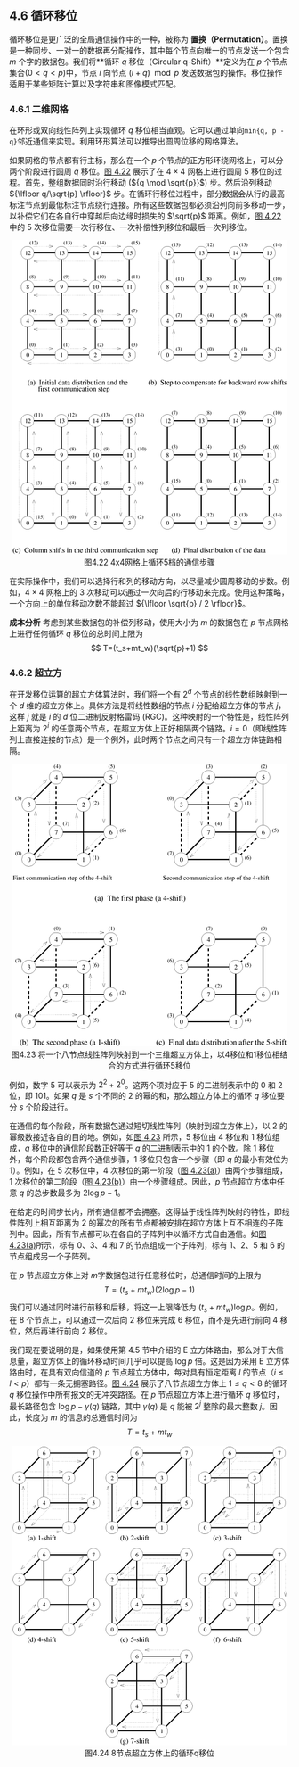 ## 4.6 循环移位

循环移位是更广泛的全局通信操作中的一种，被称为 **置换（Permutation）**。置换是一种同步、一对一的数据再分配操作，其中每个节点向唯一的节点发送一个包含 $m$ 个字的数据包。我们将**循环 $q$ 移位（Circular q-Shift）**定义为在 $p$ 个节点集合$(0<q<p)$中，节点 $i$ 向节点 ${(i + q) \mod p}$ 发送数据包的操作。移位操作适用于某些矩阵计算以及字符串和图像模式匹配。

### 4.6.1 二维网格

在环形或双向线性阵列上实现循环 $q$ 移位相当直观。它可以通过单向`min{q, p - q}`邻近通信来实现。利用环形算法可以推导出圆周位移的网格算法。

如果网格的节点都有行主标，那么在一个 $p$ 个节点的正方形环绕网格上，可以分两个阶段进行圆周 $q$ 移位。[图 4.22](#fig4.22) 展示了在 ${4 \times 4}$ 网格上进行圆周 5 移位的过程。首先，整组数据同时沿行移动 (${q \mod \sqrt{p}}$) 步。然后沿列移动 ${\lfloor q/\sqrt{p} \rfloor}$ 步。在循环行移位过程中，部分数据会从行的最高标注节点到最低标注节点绕行连接。所有这些数据包都必须沿列向前多移动一步，以补偿它们在各自行中穿越后向边缘时损失的 $\sqrt{p}$​ 距离。例如，[图 4.22](#fig4.22) 中的 5 次移位需要一次行移位、一次补偿性列移位和最后一次列移位。

<div align="center" id="fig4.22" name="fig4.22">
    <img src="./images/image-20240618110557999.png"/>
    <div>
        图4.22 4x4网格上循环5档的通信步骤
    </div>
</div>

在实际操作中，我们可以选择行和列的移动方向，以尽量减少圆周移动的步数。例如，$4 \times 4$ 网格上的 3 次移动可以通过一次向后的行移动来完成。使用这种策略，一个方向上的单位移动次数不能超过 ${\lfloor \sqrt{p} / 2 \rfloor}$​。

**成本分析** 考虑到某些数据包的补偿列移动，使用大小为 $m$ 的数据包在 $p$ 节点网格上进行任何循环 $q$ 移位的总时间上限为
$$
T=(t_s+mt_w)(\sqrt{p}+1)
$$

### 4.6.2 超立方

在开发移位运算的超立方体算法时，我们将一个有 $2^d$ 个节点的线性数组映射到一个 $d$ 维的超立方体上。具体方法是将线性数组的节点 $i$ 分配给超立方体的节点 $j$，这样 $j$ 就是 $i$ 的 $d$ 位二进制反射格雷码 (RGC)。这种映射的一个特性是，线性阵列上距离为 $2^i$ 的任意两个节点，在超立方体上正好相隔两个链路。$i=0$（即线性阵列上直接连接的节点）是一个例外，此时两个节点之间只有一个超立方体链路相隔。

<div align="center" id="fig4.23" name="fig4.23">
    <img src="./images/image-20240618111041445.png"/>
    <div>
        图4.23 将一个八节点线性阵列映射到一个三维超立方体上，以4移位和1移位相结合的方式进行循环5移位
    </div>
</div>

例如，数字 5 可以表示为 $2^2 + 2^0$。这两个项对应于 5 的二进制表示中的 0 和 2 位，即 101。如果 $q$ 是 $s$ 个不同的 2 的幂的和，那么超立方体上的循环 $q$ 移位要分 $s$ 个阶段进行。

在通信的每个阶段，所有数据包通过短切线性阵列（映射到超立方体上），以 $2$ 的幂级数接近各自的目的地。例如，如[图 4.23](#fig4.23) 所示，5 移位由 4 移位和 1 移位组成，$q$ 移位中的通信阶段数正好等于 $q$ 的二进制表示中的 1 的个数。除 1 移位外，每个阶段都包含两个通信步骤，1 移位只包含一个步骤（即 $q$ 的最小有效位为 1）。例如，在 5 次移位中，4 次移位的第一阶段（[图 4.23(a)](#fig4.23)）由两个步骤组成，1 次移位的第二阶段（[图 4.23(b)](#fig4.23)）由一个步骤组成。因此，$p$ 节点超立方体中任意 $q$ 的总步数最多为 $2 \log p-1$。

在给定的时间步长内，所有通信都不会拥塞。这得益于线性阵列映射的特性，即线性阵列上相互距离为 2 的幂次的所有节点都被安排在超立方体上互不相连的子阵列中。因此，所有节点都可以在各自的子阵列中以循环方式自由通信。如[图 4.23(a)](#fig4.23)所示，标有 0、3、4 和 7 的节点组成一个子阵列，标有 1、2、5 和 6 的节点组成另一个子阵列。

在 $p$ 节点超立方体上对 $m$​ 字数据包进行任意移位时，总通信时间的上限为
$$
T=(t_s+mt_w)(2 \log p-1)
$$
我们可以通过同时进行前移和后移，将这一上限降低为 $(t_s+mt_w) \log p$。例如，在 8 个节点上，可以通过一次后向 2 移位来完成 6 移位，而不是先进行前向 4 移位，然后再进行前向 2 移位。

我们现在要说明的是，如果使用第 4.5 节中介绍的 E 立方体路由，那么对于大信息量，超立方体上的循环移动时间几乎可以提高 $\log p$ 倍。这是因为采用 E 立方体路由时，在具有双向信道的 $p$ 节点超立方体中，每对具有恒定距离 $l$ 的节点（$i \leq l < p$）都有一条无拥塞路径。[图 4.24](#fig4.24) 展示了八节点超立方体上 $1 \leq q < 8$ 的循环 $q$ 移位操作中所有报文的无冲突路径。在 $p$ 节点超立方体上进行循环 $q$ 移位时，最长路径包含 $\log p - \gamma(q)$ 链路，其中 $\gamma(q)$ 是 $q$ 能被 $2^j$ 整除的最大整数 $j$。因此，长度为 $m$ 的信息的总通信时间为
$$
T=t_s+mt_w
$$

<div align="center" id="fig4.24" name="fig4.24">
    <img src="./images/image-20240618111756238.png"/>
    <div>
        图4.24 8节点超立方体上的循环q移位
    </div>
</div>
